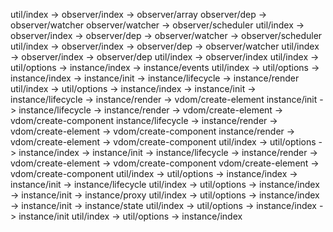 util/index -> observer/index -> observer/array
observer/dep -> observer/watcher
observer/watcher -> observer/scheduler
util/index -> observer/index -> observer/dep -> observer/watcher -> observer/scheduler
util/index -> observer/index -> observer/dep -> observer/watcher
util/index -> observer/index -> observer/dep
util/index -> observer/index
util/index -> util/options -> instance/index -> instance/events
util/index -> util/options -> instance/index -> instance/init -> instance/lifecycle -> instance/render
util/index -> util/options -> instance/index -> instance/init -> instance/lifecycle -> instance/render -> vdom/create-element
instance/init -> instance/lifecycle -> instance/render -> vdom/create-element -> vdom/create-component
instance/lifecycle -> instance/render -> vdom/create-element -> vdom/create-component
instance/render -> vdom/create-element -> vdom/create-component
util/index -> util/options -> instance/index -> instance/init -> instance/lifecycle -> instance/render -> vdom/create-element -> vdom/create-component
vdom/create-element -> vdom/create-component
util/index -> util/options -> instance/index -> instance/init -> instance/lifecycle
util/index -> util/options -> instance/index -> instance/init -> instance/proxy
util/index -> util/options -> instance/index -> instance/init -> instance/state
util/index -> util/options -> instance/index -> instance/init
util/index -> util/options -> instance/index

